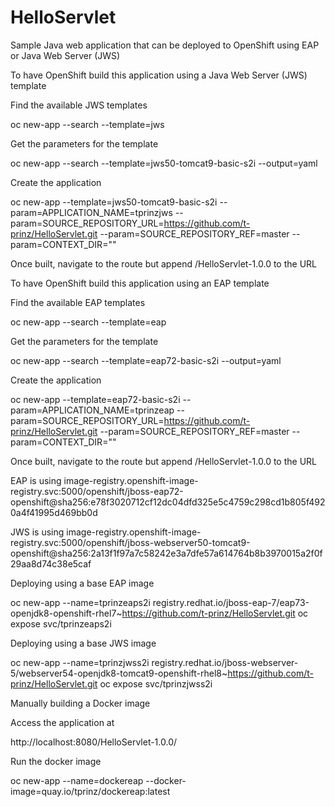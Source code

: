 # HelloServlet

Sample Java web application that can be deployed to OpenShift using EAP or Java Web Server (JWS)

To have OpenShift build this application using a Java Web Server (JWS) template

Find the available JWS templates

oc new-app --search --template=jws

Get the parameters for the template

oc new-app --search --template=jws50-tomcat9-basic-s2i --output=yaml

Create the application

oc new-app --template=jws50-tomcat9-basic-s2i --param=APPLICATION_NAME=tprinzjws --param=SOURCE_REPOSITORY_URL=https://github.com/t-prinz/HelloServlet.git --param=SOURCE_REPOSITORY_REF=master --param=CONTEXT_DIR=""

Once built, navigate to the route but append /HelloServlet-1.0.0 to the URL

To have OpenShift build this application using an EAP template

Find the available EAP templates

oc new-app --search --template=eap

Get the parameters for the template

oc new-app --search --template=eap72-basic-s2i --output=yaml

Create the application

oc new-app --template=eap72-basic-s2i --param=APPLICATION_NAME=tprinzeap --param=SOURCE_REPOSITORY_URL=https://github.com/t-prinz/HelloServlet.git --param=SOURCE_REPOSITORY_REF=master --param=CONTEXT_DIR=""

Once built, navigate to the route but append /HelloServlet-1.0.0 to the URL

EAP is using
image-registry.openshift-image-registry.svc:5000/openshift/jboss-eap72-openshift@sha256:e78f3020712cf12dc04dfd325e5c4759c298cd1b805f4920a4f41995d469bb0d

JWS is using
image-registry.openshift-image-registry.svc:5000/openshift/jboss-webserver50-tomcat9-openshift@sha256:2a13f1f97a7c58242e3a7dfe57a614764b8b3970015a2f0f29aa8d74c38e5caf

Deploying using a base EAP image

oc new-app --name=tprinzeaps2i registry.redhat.io/jboss-eap-7/eap73-openjdk8-openshift-rhel7~https://github.com/t-prinz/HelloServlet.git
oc expose svc/tprinzeaps2i

Deploying using a base JWS image

oc new-app --name=tprinzjwss2i registry.redhat.io/jboss-webserver-5/webserver54-openjdk8-tomcat9-openshift-rhel8~https://github.com/t-prinz/HelloServlet.git
oc expose svc/tprinzjwss2i

Manually building a Docker image



Access the application at

http://localhost:8080/HelloServlet-1.0.0/

Run the docker image

oc new-app --name=dockereap --docker-image=quay.io/tprinz/dockereap:latest
